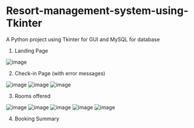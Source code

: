 # Resort-management-system-using-Tkinter
 A Python project using Tkinter for GUI and MySQL for database

1. Landing Page

![image](https://user-images.githubusercontent.com/101387146/221582844-d52d2998-2543-4db0-b88f-446b2deff7e0.png)

2. Check-in Page (with error messages)

![image](https://user-images.githubusercontent.com/101387146/221583175-b668270f-6b0d-4b88-94b9-c9a179901d6e.png)      ![image](https://user-images.githubusercontent.com/101387146/221583278-f30a6fa1-35fe-4ac4-ae41-475a5221ad41.png)      ![image](https://user-images.githubusercontent.com/101387146/221583473-1cb68f45-b90b-4fe7-80b0-013c0ed2c03f.png)

3. Rooms offered

![image](https://user-images.githubusercontent.com/101387146/221583648-de1bb1b2-ea26-48e2-b245-5674e5c7adea.png)  ![image](https://user-images.githubusercontent.com/101387146/221583682-6597710a-e4a1-41a3-91b5-1cf496e4aced.png)  ![image](https://user-images.githubusercontent.com/101387146/221583719-d5c38a8a-59f2-48aa-a6c5-d2ba95c1b153.png)  ![image](https://user-images.githubusercontent.com/101387146/221583762-20a573a2-271f-478d-ab3d-6f48782fa76f.png)  ![image](https://user-images.githubusercontent.com/101387146/221583903-abc5863d-a742-4032-abb4-5efad7b29786.png)

4. Booking Summary 

